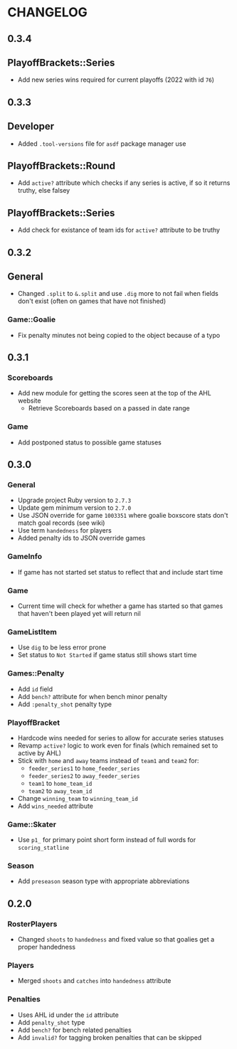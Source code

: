 # CHANGELOG

## 0.3.4

## PlayoffBrackets::Series

- Add new series wins required for current playoffs (2022 with id `76`)

## 0.3.3

## Developer

- Added `.tool-versions` file for `asdf` package manager use

## PlayoffBrackets::Round

- Add `active?` attribute which checks if any series is active, if so it returns truthy, else falsey

## PlayoffBrackets::Series

- Add check for existance of team ids for `active?` attribute to be truthy

## 0.3.2

## General

- Changed `.split` to `&.split` and use `.dig` more to not fail when fields don't exist (often on games that have not finished)

### Game::Goalie

- Fix penalty minutes not being copied to the object because of a typo

## 0.3.1

### Scoreboards

- Add new module for getting the scores seen at the top of the AHL website
  - Retrieve Scoreboards based on a passed in date range

### Game

- Add postponed status to possible game statuses

## 0.3.0

### General

- Upgrade project Ruby version to `2.7.3`
- Update gem minimum version to `2.7.0`
- Use JSON override for game `1003351` where goalie boxscore stats don't match goal records (see wiki)
- Use term `handedness` for players
- Added penalty ids to JSON override games

### GameInfo

- If game has not started set status to reflect that and include start time

### Game

- Current time will check for whether a game has started so that games that haven't been played yet will return nil

### GameListItem

- Use `dig` to be less error prone
- Set status to `Not Started` if game status still shows start time

### Games::Penalty

- Add `id` field
- Add `bench?` attribute for when bench minor penalty
- Add `:penalty_shot` penalty type

### PlayoffBracket

- Hardcode wins needed for series to allow for accurate series statuses
- Revamp `active?` logic to work even for finals (which remained set to active by AHL)
- Stick with `home` and `away` teams instead of `team1` and `team2` for:
  - `feeder_series1` to `home_feeder_series`
  - `feeder_series2` to `away_feeder_series`
  - `team1` to `home_team_id`
  - `team2` to `away_team_id`
- Change `winning_team` to `winning_team_id`
- Add `wins_needed` attribute

### Game::Skater

- Use `p1_` for primary point short form instead of full words for `scoring_statline`

### Season

- Add `preseason` season type with appropriate abbreviations

## 0.2.0

### RosterPlayers

- Changed `shoots` to `handedness` and fixed value so that goalies get a proper handedness

### Players

- Merged `shoots` and `catches` into `handedness` attribute

### Penalties

- Uses AHL id under the `id` attribute
- Add `penalty_shot` type
- Add `bench?` for bench related penalties
- Add `invalid?` for tagging broken penalties that can be skipped
